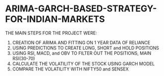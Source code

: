 # ARIMA-GARCH-BASED-STRATEGY-FOR-INDIAN-MARKETS

THE MAIN STEPS FOR THE PROJECT WERE:

1. CREATION OF ARIMA AND FITTING ON 1 YEAR DATA OF RELIANCE
2. USING PREDICTIONS TO CREATE LONG, SHORT and HOLD POSITIONS
3. USING RSI, MACD, and OBV TO FILTER OUT THE POSITIONS, MAIN RSI(30-70)
4. CALCULATE THE VOLATILITY OF THE STOCK USING GARCH MODEL
5. COMPARE THE VOLATILITY WITH NIFTY50 and SENSEX 
